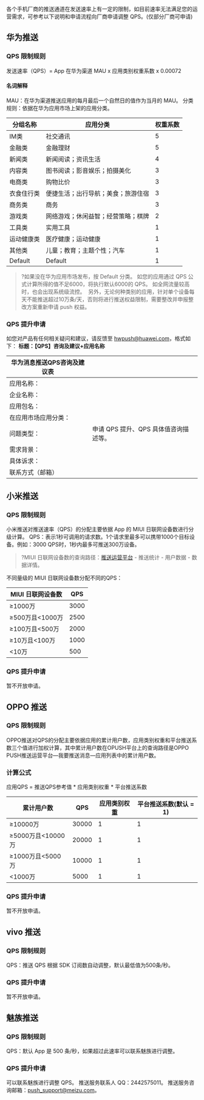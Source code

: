 各个手机厂商的推送通道在发送速率上有一定的限制，如目前速率无法满足您的运营需求，可参考以下说明和申请流程向厂商申请调整 QPS。(仅部分厂商可申请)

## 华为推送

### QPS 限制规则

发送速率（QPS）= App 在华为渠道 MAU x 应用类别权重系数 x 0.00072

#### 名词解释

MAU：在华为渠道推送应用的每月最后一个自然日的值作为当月的 MAU。
分类规则：依据在华为应用市场上架的应用分类。

| 分组名称 | 应用分类 | 权重系数 |
|-----|-----|-----|
| IM类 | 社交通讯 | 5 |
| 金融类 | 金融理财 | 5 |
| 新闻类 | 新闻阅读；资讯生活 | 4 |
| 内容类 | 图书阅读；影音娱乐；拍摄美化 | 3 |
| 电商类 | 购物比价 | 3 |
| 衣食住行类 | 便捷生活；出行导航；美食；旅游住宿 | 3 |
| 商务类 | 商务 | 3 |
| 游戏类 | 网络游戏；休闲益智；经营策略；棋牌 | 2 |
| 工具类 | 实用工具 | 1 |
| 运动健康类 | 医疗健康；运动健康 | 1 |
| 其他类 | 儿童；教育；主题个性；汽车 | 1 |
| Default | Default | 1 |

>?如果没在华为应用市场发布，按 Default 分类。
如您的应用通过 QPS 公式计算所得的值不足6000，将执行默认6000的 QPS。
如全网流量较高时，也会出现系统级流控。 
另外，无论何种类别的应用，针对单个设备每天不能推送超过10万条/天，否则将进行推送权益限制，需要整改并申报整改方案重新申请 push 权益。

### QPS 提升申请
如您对产品有任何相关疑问和建议，请反馈至 hwpush@huawei.com，格式如下：
**标题：【QPS】咨询及建议+应用名称**

| 华为消息推送QPS咨询及建议表 |   |   
| --- | --- | 
| 应用名称： |   |  
| 企业名称： |   |  
| 应用包名： |   | 
| 在应用市场应用分类： |   | 
| 问题类型： | 申请 QPS 提升、QPS 具体值咨询描述等。 |  
| 需求背景： |   |  
| 具体诉求： |   |  
| 联系方式（邮箱） |   |  

## 小米推送
### QPS 限制规则
小米推送对推送速率（QPS）的分配主要依据 App 的 MIUI 日联网设备数进行分级计算。
QPS：表示1秒可调用的请求数。1个请求里最多可以携带1000个目标设备。例如：3000 QPS时，1秒内最多可推送300万设备。
>?MIUI 日联网设备数的查询路径：[推送运营平台](https://admin.xmpush.xiaomi.com/zh_CN/app/unauth) - 推送统计 - 用户数据 - 数据详情。

不同量级的 MIUI 日联网设备数分配不同的QPS：

|MIUI 日联网设备数|QPS|
| ---------|----------|
|≥1000万|3000|
|≥500万且<1000万|2500|
|≥100万且<500万|2000|
|≥10万且<100万|1000|
|<10万|500|


### QPS 提升申请
暂不开放申请。
## OPPO 推送
### QPS 限制规则
OPPO推送对QPS的分配主要依据应用的累计用户数，应用类别权重和平台推送系数三个值进行加权计算，其中累计用户数在OPUSH平台上的查询路径是OPPO PUSH推送运营平台—我要推送消息—应用列表中的累计用户数。
### 计算公式
应用QPS = 推送QPS参考值 * 应用类别权重 * 平台推送系数

|累计用户数 |QPS|应用类别权重|平台推送系数(默认 = 1)|
| ---------|----------| ---------|----------|
|≥10000万|30000| 1 | 1 |
|≥5000万且<10000万	|20000| 1 | 1 |
|≥1000万且<5000万	|10000| 1 | 1 |
|	<1000万|5000| 1 | 1 |


### QPS 提升申请
暂不开放申请。
## vivo 推送
### QPS 限制规则
QPS：推送 QPS 根据 SDK 订阅数自动调整，默认最低值为500条/秒。
### QPS 提升申请
暂不开放申请。

## 魅族推送
### QPS 限制规则
QPS：默认 App 是 500 条/秒，如果超过此速率可以联系魅族进行调整。

### QPS 提升申请
可以联系魅族进行调整 QPS。
推送服务联系人 QQ：2442575011。
推送服务咨询邮箱：push_support@meizu.com。

